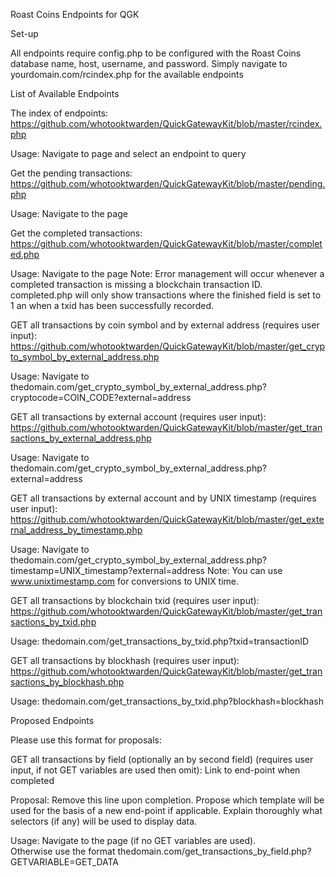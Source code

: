 Roast Coins Endpoints for QGK

Set-up

All endpoints require config.php to be configured with the Roast Coins database name, host, username, and password.
Simply navigate to yourdomain.com/rcindex.php for the available endpoints

List of Available Endpoints 


The index of endpoints:  https://github.com/whotooktwarden/QuickGatewayKit/blob/master/rcindex.php

Usage:  Navigate to page and select an endpoint to query


Get the pending transactions:  https://github.com/whotooktwarden/QuickGatewayKit/blob/master/pending.php

Usage: Navigate to the page


Get the completed transactions:  https://github.com/whotooktwarden/QuickGatewayKit/blob/master/completed.php

Usage: Navigate to the page 
Note:  Error management will occur whenever a completed transaction is missing a blockchain transaction ID.
completed.php will only show transactions where the finished field is set to 1 an when a txid has been successfully recorded.


GET all transactions by coin symbol and by external address (requires user input):  
https://github.com/whotooktwarden/QuickGatewayKit/blob/master/get_crypto_symbol_by_external_address.php

Usage:  Navigate to thedomain.com/get_crypto_symbol_by_external_address.php?cryptocode=COIN_CODE?external=address


GET all transactions by external account (requires user input):  
https://github.com/whotooktwarden/QuickGatewayKit/blob/master/get_transactions_by_external_address.php

Usage:  Navigate to thedomain.com/get_crypto_symbol_by_external_address.php?external=address


GET all transactions by external account and by UNIX timestamp (requires user input):  
https://github.com/whotooktwarden/QuickGatewayKit/blob/master/get_external_address_by_timestamp.php

Usage:  Navigate to thedomain.com/get_crypto_symbol_by_external_address.php?timestamp=UNIX_timestamp?external=address
Note:  You can use www.unixtimestamp.com for conversions to UNIX time.


GET all transactions by blockchain txid (requires user input):
https://github.com/whotooktwarden/QuickGatewayKit/blob/master/get_transactions_by_txid.php

Usage:  thedomain.com/get_transactions_by_txid.php?txid=transactionID


GET all transactions by blockhash (requires user input):
https://github.com/whotooktwarden/QuickGatewayKit/blob/master/get_transactions_by_blockhash.php

Usage:  thedomain.com/get_transactions_by_txid.php?blockhash=blockhash


Proposed Endpoints


Please use this format for proposals:


GET all transactions by field (optionally an by second field) (requires user input, if not GET variables are used then omit):
Link to end-point when completed

Proposal:  Remove this line upon completion.  Propose which template will be used for the basis of a new end-point if applicable.  Explain thoroughly what selectors (if any) will be used to display data. 

Usage:  Navigate to the page (if no GET variables are used).  
Otherwise use the format thedomain.com/get_transactions_by_field.php?GETVARIABLE=GET_DATA

